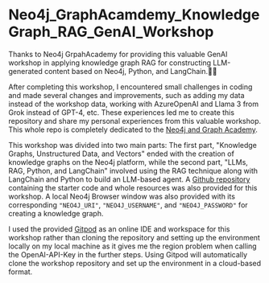 # Neo4j_GraphAcamdemy_KnowledgeGraph_RAG_GenAI_Workshop
Thanks to Neo4j GrpahAcademy for providing this valuable GenAI workshop in applying knowledge graph RAG for constructing LLM-generated content based on Neo4j, Python, and LangChain.🦾🧠 

After completing this workshop, I encountered small challenges in coding and made several changes and improvements, such as adding my data instead of the workshop data, working with AzureOpenAI and Llama 3 from Grok instead of GPT-4, etc. These experiences led me to create this repository and share my personal experiences from this valuable workshop. This whole repo is completely dedicated to the [Neo4j and Graph Academy](https://graphacademy.neo4j.com/). 

This workshop was divided into two main parts: The first part, "Knowledge Graphs, Unstructured Data, and Vectors" ended with the creation of knowledge graphs on the Neo4j platform, while the second part, "LLMs, RAG, Python, and LangChain" involved using the RAG technique along with LangChain and Python to build an LLM-based agent. A [Github repository](https://github.com/neo4j-graphacademy/genai-workshop) containing the starter code and whole resources was also provided for this workshop. A local Neo4j Browser window was also provided with its corresponding `"NEO4J_URI"`, `"NEO4J_USERNAME"`, and `"NEO4J_PASSWORD"` for creating a knowledge graph.

I used the provided [Gitpod](https://graphacademy.neo4j.com/courses/genai-workshop/1-knowledge-graphs-vectors/1-getting-started/lab/) as an online IDE and workspace for this workshop rather than cloning the repository and setting up the environment locally on my  local machine as it gives me the region problem when calling the OpenAI-API-Key in the further steps. Using Gitpod  will automatically clone the workshop repository and set up the environment in a cloud-based format.


